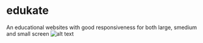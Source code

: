 # edukate
An educational websites with good responsiveness for both large, smedium and small screen
![alt text](https://github.com/jam-jam200/edukate/blob/main/edukate.png)
